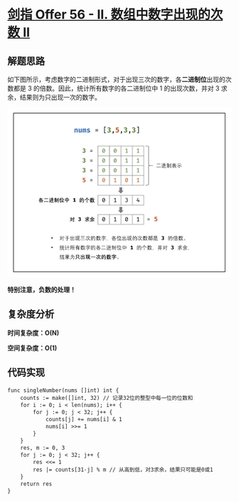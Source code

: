 # [剑指 Offer 56 - II. 数组中数字出现的次数 II](https://leetcode-cn.com/problems/shu-zu-zhong-shu-zi-chu-xian-de-ci-shu-ii-lcof/)

## 解题思路

如下图所示，考虑数字的二进制形式，对于出现三次的数字，各**二进制位**出现的次数都是 3 的倍数。因此，统计所有数字的各二进制位中 1 的出现次数，并对 3 求余，结果则为只出现一次的数字。

![11138679-60EF-4CE9-BA94-495F1EAE62CC](images/11138679-60EF-4CE9-BA94-495F1EAE62CC.png)

**特别注意，负数的处理！**

## 复杂度分析

**时间复杂度：O(N)**

**空间复杂度：O(1)** 

## 代码实现

```golang
func singleNumber(nums []int) int {
	counts := make([]int, 32) // 记录32位的整型中每一位的位数和
	for i := 0; i < len(nums); i++ {
		for j := 0; j < 32; j++ {
			counts[j] += nums[i] & 1
			nums[i] >>= 1
		}
	}
	res, m := 0, 3
	for j := 0; j < 32; j++ {
		res <<= 1
		res |= counts[31-j] % m // 从高到低，对3求余，结果只可能是0或1
	}
	return res
}
```